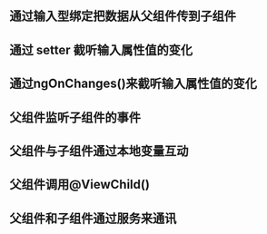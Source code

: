## 通过输入型绑定把数据从父组件传到子组件
## 通过 setter 截听输入属性值的变化
## 通过ngOnChanges()来截听输入属性值的变化
## 父组件监听子组件的事件
## 父组件与子组件通过本地变量互动
## 父组件调用@ViewChild()
## 父组件和子组件通过服务来通讯

